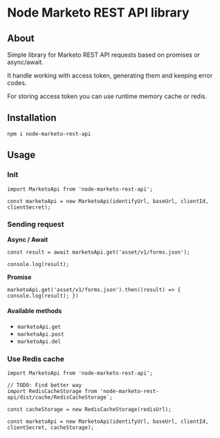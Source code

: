 # Node Marketo REST API library

## About

Simple library for Marketo REST API requests based on promises or async/await.

It handle working with access token, generating them and keeping error codes.

For storing access token you can use runtime memory cache or redis.

## Installation

```
npm i node-marketo-rest-api
```

## Usage

### Init

```
import MarketoApi from 'node-marketo-rest-api';

const marketoApi = new MarketoApi(identifyUrl, baseUrl, clientId, clientSecret);
```

### Sending request

__Async / Await__
```
const result = await marketoApi.get('asset/v1/forms.json');

console.log(result);
```

__Promise__
```
marketoApi.get('asset/v1/forms.json').then((result) => { console.log(result); })
```

#### Available methods

- `marketoApi.get`
- `marketoApi.post`
- `marketoApi.del`

### Use Redis cache

```
import MarketoApi from 'node-marketo-rest-api';

// TODO: Find better way
import RedisCacheStorage from 'node-marketo-rest-api/dist/cache/RedisCacheStorage`;

const cacheStorage = new RedisCacheStorage(redisUrl);

const marketoApi = new MarketoApi(identifyUrl, baseUrl, clientId, clientSecret, cacheStorage);
```